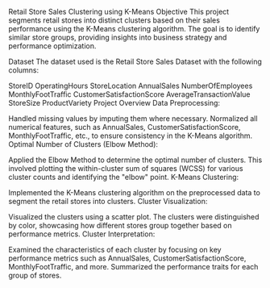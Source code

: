 Retail Store Sales Clustering using K-Means
Objective
This project segments retail stores into distinct clusters based on their sales performance using the K-Means clustering algorithm. The goal is to identify similar store groups, providing insights into business strategy and performance optimization.

Dataset
The dataset used is the Retail Store Sales Dataset with the following columns:

StoreID
OperatingHours
StoreLocation
AnnualSales
NumberOfEmployees
MonthlyFootTraffic
CustomerSatisfactionScore
AverageTransactionValue
StoreSize
ProductVariety
Project Overview
Data Preprocessing:

Handled missing values by imputing them where necessary.
Normalized all numerical features, such as AnnualSales, CustomerSatisfactionScore, MonthlyFootTraffic, etc., to ensure consistency in the K-Means algorithm.
Optimal Number of Clusters (Elbow Method):

Applied the Elbow Method to determine the optimal number of clusters. This involved plotting the within-cluster sum of squares (WCSS) for various cluster counts and identifying the "elbow" point.
K-Means Clustering:

Implemented the K-Means clustering algorithm on the preprocessed data to segment the retail stores into clusters.
Cluster Visualization:

Visualized the clusters using a scatter plot. The clusters were distinguished by color, showcasing how different stores group together based on performance metrics.
Cluster Interpretation:

Examined the characteristics of each cluster by focusing on key performance metrics such as AnnualSales, CustomerSatisfactionScore, MonthlyFootTraffic, and more.
Summarized the performance traits for each group of stores.

